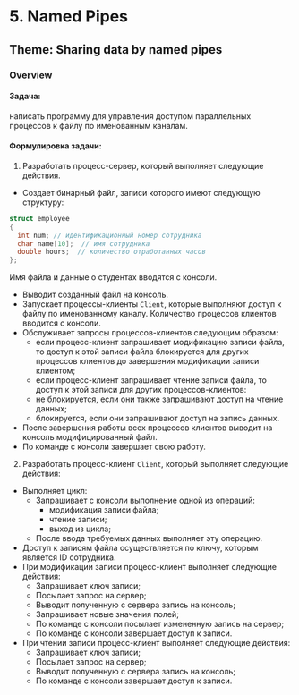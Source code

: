 # 5. Named Pipes

## Theme: Sharing data by named pipes

### Overview

#### Задача:
написать программу для управления доступом параллельных процессов к файлу по именованным каналам.

#### Формулировка задачи:
1. Разработать процесс-сервер, который выполняет следующие действия.
- Создает бинарный файл, записи которого имеют следующую структуру:
~~~ C++ struct employee {
struct employee
{
  int num; // идентификационный номер сотрудника
  char name[10];  // имя сотрудника
  double hours;  // количество отработанных часов
};
~~~
Имя файла и данные о студентах вводятся с консоли.
- Выводит созданный файл на консоль.
- Запускает процессы-клиенты `Client`, которые выполняют доступ к файлу по именованному каналу. Количество процессов клиентов вводится с консоли.
- Обслуживает запросы процессов-клиентов следующим образом:
  * если процесс-клиент запрашивает модификацию записи файла, то доступ к этой записи файла блокируется для других процессов клиентов до завершения модификации записи клиентом;
  * если процесс-клиент запрашивает чтение записи файла, то доступ к этой записи для других процессов-клиентов:
  * не блокируется, если они также запрашивают доступ на чтение данных;
  * блокируется, если они запрашивают доступ на запись данных.
- После завершения работы всех процессов клиентов выводит на консоль модифицированный файл.
-  По команде с консоли завершает свою работу.
2. Разработать процесс-клиент `Client`, который выполняет следующие действия:
  - Выполняет цикл:
    * Запрашивает с консоли выполнение одной из операций:
      - модификация записи файла;
      - чтение записи;
      - выход из цикла;
    * После ввода требуемых данных выполняет эту операцию.
  - Доступ к записям файла осуществляется по ключу, которым является ID сотрудника.
  - При модификации записи процесс-клиент выполняет следующие действия:
    * Запрашивает ключ записи;
    * Посылает запрос на сервер;
    * Выводит полученную с сервера запись на консоль;
    * Запрашивает новые значения полей;
    * По команде с консоли посылает измененную запись на сервер;
    * По команде с консоли завершает доступ к записи.
  - При чтении записи процесс-клиент выполняет следующие действия:
    * Запрашивает ключ записи;
    * Посылает запрос на сервер;
    * Выводит полученную с сервера запись на консоль;
    * По команде с консоли завершает доступ к записи.
